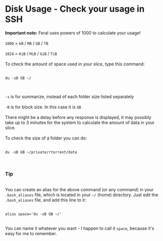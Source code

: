 <h1>Disk Usage - Check your usage in SSH</h1>

        
<strong>Important note:</strong> Feral uses powers of 1000 to calculate your usage!<br>
<br>
<code>1000</code> = <code>kB</code> &#x2F; <code>MB</code> &#x2F; <code>GB</code> &#x2F; <code>TB</code><br>
<br>
<code>1024</code> = <code>KiB</code> &#x2F; <code>MiB</code> &#x2F; <code>GiB</code> &#x2F; <code>TiB</code><br>
<br>
To check the amount of space used in your slice, type this command:<br>
<br>
<pre><code>du -sB GB ~&#x2F;</code></pre><br>
<code>-s</code> is for summarize, instead of each folder size listed separately<br>
<br>
<code>-B</code> is for block size. In this case it is <code>GB</code><br>
<br>
There might be a delay before any response is displayed, it may possibly take up to 3 minutes for the system to calculate the amount of data in your slice.<br>
<br>
To check the size of a folder you can do:<br>
<br>
<pre><code>du -sB GB ~&#x2F;private&#x2F;rtorrent&#x2F;data</code></pre><br>
<h3>Tip</h3><br>
You can create an alias for the above command (or any command) in your <code>.bash_aliases</code> file, which is located in your <code>~&#x2F;</code> (home) directory. Just edit the <code>.bash_aliases</code> file, and add this line to it:<br>
<br>
<pre><code>alias space=&#x27;du -sB GB ~&#x2F;&#x27;</code></pre><br>
You can name it whatever you want - I happen to call it <code>space</code>, because it&#x27;s easy for me to remember.<br>
<br>

